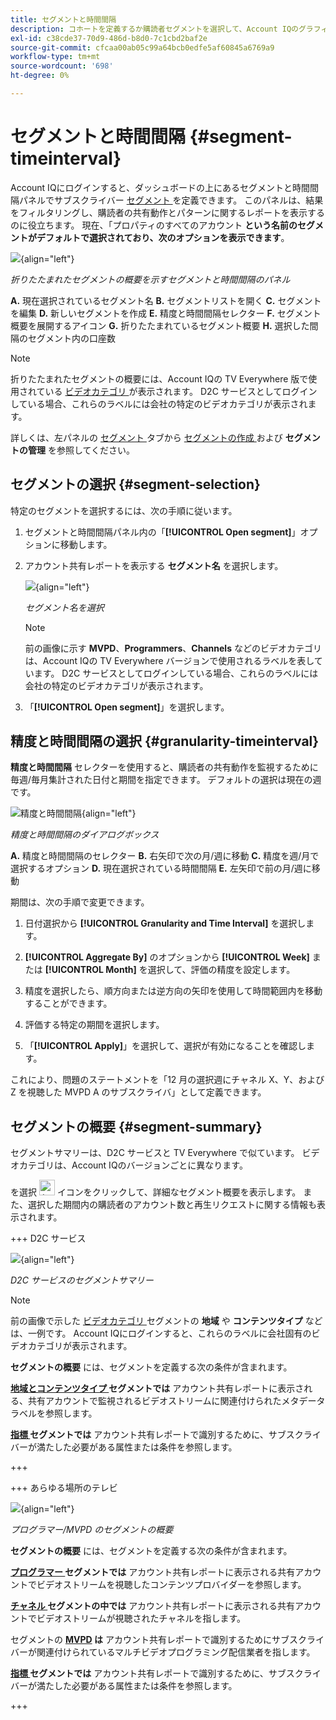 ```yaml
---
title: セグメントと時間間隔
description: コホートを定義するか購読者セグメントを選択して、Account IQのグラフィカルツールとレポートを使用するためのチャネルビューアのアカウント共有の可能性とパターンを測定します。
exl-id: c38cde37-70d9-486d-b8d0-7c1cbd2baf2e
source-git-commit: cfcaa00ab05c99a64bcb0edfe5af60845a6769a9
workflow-type: tm+mt
source-wordcount: '698'
ht-degree: 0%

---
```



# セグメントと時間間隔 {#segment-timeinterval}

Account IQにログインすると、ダッシュボードの上にあるセグメントと時間間隔パネルでサブスクライバー [ セグメント ](product-concepts.md#segmet-def) を定義できます。 このパネルは、結果をフィルタリングし、購読者の共有動作とパターンに関するレポートを表示するのに役立ちます。 現在、「プロパティのすべてのアカウント **という名前のセグメントがデフォルトで選択されており、次のオプションを表示できます**。

![](assets/new-segment-selector-collapsed.png){align="left"}

*折りたたまれたセグメントの概要を示すセグメントと時間間隔のパネル*

**A.** 現在選択されているセグメント名 **B.** セグメントリストを開く **C.** セグメントを編集 **D.** 新しいセグメントを作成 **E.** 精度と時間間隔セレクター **F.** セグメント概要を展開するアイコン **G.** 折りたたまれているセグメント概要 **H.** 選択した間隔のセグメント内の口座数

>[!NOTE]
>
> 折りたたまれたセグメントの概要には、Account IQの TV Everywhere 版で使用されている [ ビデオカテゴリ ](product-concepts.md#video-category-def) が表示されます。 D2C サービスとしてログインしている場合、これらのラベルには会社の特定のビデオカテゴリが表示されます。

詳しくは、左パネルの [ セグメント ](work-with-segments.md#create-new-segment) タブから [ セグメントの作成 ](work-with-segments.md#manage-segment) および **セグメントの管理** を参照してください。

## セグメントの選択 {#segment-selection}

特定のセグメントを選択するには、次の手順に従います。

1. セグメントと時間間隔パネル内の「**[!UICONTROL Open segment]**」オプションに移動します。
1. アカウント共有レポートを表示する **セグメント名** を選択します。

   ![](assets/open-segment.png){align="left"}

   *セグメント名を選択*

   >[!NOTE]
   >
   > 前の画像に示す **MVPD**、**Programmers**、**Channels** などのビデオカテゴリは、Account IQの TV Everywhere バージョンで使用されるラベルを表しています。 D2C サービスとしてログインしている場合、これらのラベルには会社の特定のビデオカテゴリが表示されます。

1. 「**[!UICONTROL Open segment]**」を選択します。


## 精度と時間間隔の選択 {#granularity-timeinterval}

**精度と時間間隔** セレクターを使用すると、購読者の共有動作を監視するために毎週/毎月集計された日付と期間を指定できます。 デフォルトの選択は現在の週です。

![ 精度と時間間隔 ](assets/granularity-timeinterval-weekwise.png){align="left"}

*精度と時間間隔のダイアログボックス*

**A.** 精度と時間間隔のセレクター **B.** 右矢印で次の月/週に移動 **C.** 精度を週/月で選択するオプション **D.** 現在選択されている時間間隔 **E.** 左矢印で前の月/週に移動

期間は、次の手順で変更できます。

1. 日付選択から **[!UICONTROL Granularity and Time Interval]** を選択します。

1. **[!UICONTROL Aggregate By]** のオプションから **[!UICONTROL Week]** または **[!UICONTROL Month]** を選択して、評価の精度を設定します。

1. 精度を選択したら、順方向または逆方向の矢印を使用して時間範囲内を移動することができます。

1. 評価する特定の期間を選択します。

1. 「**[!UICONTROL Apply]**」を選択して、選択が有効になることを確認します。

これにより、問題のステートメントを「12 月の選択週にチャネル X、Y、および Z を視聴した MVPD A のサブスクライバ」として定義できます。

## セグメントの概要 {#segment-summary}

セグメントサマリーは、D2C サービスと TV Everywhere で似ています。 ビデオカテゴリは、Account IQのバージョンごとに異なります。

を選択 <img alt= "セグメントの概要を展開" src="./assets/expand-segment-summary.svg" width="25"> イコンをクリックして、詳細なセグメント概要を表示します。 また、選択した期間内の購読者のアカウント数と再生リクエストに関する情報も表示されます。

+++ D2C サービス

![](assets/segment-panel-d2c.png){align="left"}

*D2C サービスのセグメントサマリー*

>[!NOTE]
>
>前の画像で示した [ ビデオカテゴリ ](product-concepts.md#video-category-def) セグメントの **地域** や **コンテンツタイプ** などは、一例です。 Account IQにログインすると、これらのラベルに会社固有のビデオカテゴリが表示されます。

**セグメントの概要** には、セグメントを定義する次の条件が含まれます。

**[地域とコンテンツタイプ ](product-concepts.md#video-category-def) セグメントでは** アカウント共有レポートに表示される、共有アカウントで監視されるビデオストリームに関連付けられたメタデータラベルを参照します。

**[指標 ](product-concepts.md#metric) セグメントでは** アカウント共有レポートで識別するために、サブスクライバーが満たした必要がある属性または条件を参照します。

+++

+++ あらゆる場所のテレビ

![](assets/segment-panel-programmers-mvpd.png){align="left"}

*プログラマー/MVPD のセグメントの概要*

**セグメントの概要** には、セグメントを定義する次の条件が含まれます。

**[プログラマー ](product-concepts.md#programmer-def) セグメントでは** アカウント共有レポートに表示される共有アカウントでビデオストリームを視聴したコンテンツプロバイダーを参照します。

**[チャネル ](product-concepts.md#channel-def) セグメントの中では** アカウント共有レポートに表示される共有アカウントでビデオストリームが視聴されたチャネルを指します。

セグメントの **[MVPD](product-concepts.md#mvpd-def) は** アカウント共有レポートで識別するためにサブスクライバーが関連付けられているマルチビデオプログラミング配信業者を指します。

**[指標 ](product-concepts.md#metric) セグメントでは** アカウント共有レポートで識別するために、サブスクライバーが満たした必要がある属性または条件を参照します。

+++
